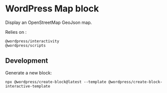 WordPress Map block
===

Display an OpenStreetMap GeoJson map.

Relies on :

```
@wordpress/interactivity
@wordpress/scripts
```

## Development

Generate a new block:

```
npx @wordpress/create-block@latest --template @wordpress/create-block-interactive-template
```
